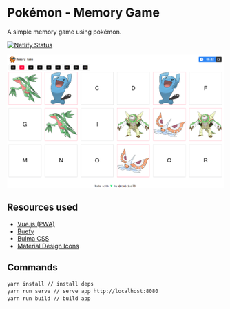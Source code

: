 # Pokémon - Memory Game

A simple memory game using pokémon.

[![Netlify Status](https://api.netlify.com/api/v1/badges/a55967e2-feb2-4ae4-bb35-d58e6c0d1321/deploy-status)](https://app.netlify.com/sites/vue-pokemon-memory-game/deploys)

![demo](demo-cover.png)

## Resources used

- [Vue.js (PWA)](https://vuejs.org)
- [Buefy](https://buefy.org/)
- [Bulma CSS](https://bulma.io/)
- [Material Design Icons](https://materialdesignicons.com/)

## Commands

```sh
yarn install // install deps
yarn run serve // serve app http://localhost:8080
yarn run build // build app
```
